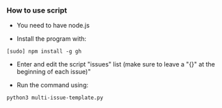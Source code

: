 ### How to use script

- You need to have node.js

- Install the program with:
```
[sudo] npm install -g gh
```

- Enter and edit the script "issues" list (make sure to leave a "{}" at the beginning of each issue)"

- Run the command using: 
```
python3 multi-issue-template.py
```
